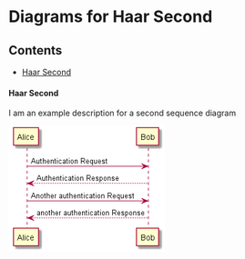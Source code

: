 # Diagrams for Haar Second

## Contents
- [Haar Second](#haar-second)

#### Haar Second

I am an example description for a second sequence diagram

![Haar Second](./assets/haar-second.png)


